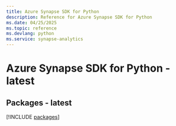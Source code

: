 ```yaml
---
title: Azure Synapse SDK for Python
description: Reference for Azure Synapse SDK for Python
ms.date: 04/25/2025
ms.topic: reference
ms.devlang: python
ms.service: synapse-analytics
---
```

# Azure Synapse SDK for Python - latest
## Packages - latest
[!INCLUDE [packages](synapse-index.md)]